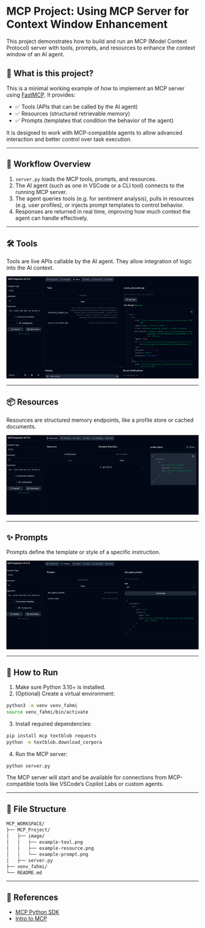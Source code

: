 # MCP Project: Using MCP Server for Context Window Enhancement

This project demonstrates how to build and run an MCP (Model Context Protocol) server with tools, prompts, and resources to enhance the context window of an AI agent.

## 🧠 What is this project?

This is a minimal working example of how to implement an MCP server using [FastMCP](https://github.com/modelcontextprotocol/python-sdk). It provides:
- ✅ Tools (APIs that can be called by the AI agent)
- ✅ Resources (structured retrievable memory)
- ✅ Prompts (templates that condition the behavior of the agent)

It is designed to work with MCP-compatible agents to allow advanced interaction and better control over task execution.

---

## 🔁 Workflow Overview

1. `server.py` loads the MCP tools, prompts, and resources.
2. The AI agent (such as one in VSCode or a CLI tool) connects to the running MCP server.
3. The agent queries tools (e.g. for sentiment analysis), pulls in resources (e.g. user profiles), or injects prompt templates to control behavior.
4. Responses are returned in real time, improving how much context the agent can handle effectively.

---

## 🛠️ Tools

Tools are live APIs callable by the AI agent. They allow integration of logic into the AI context.

![Example Tool](image/example-tool.png)

---

## 📦 Resources

Resources are structured memory endpoints, like a profile store or cached documents.

![Example Resource](image/example-resource.png)

---

## ✨ Prompts

Prompts define the template or style of a specific instruction.

![Example Prompt](image/example-prompt.png)

---

## 🚀 How to Run

1. Make sure Python 3.10+ is installed.
2. (Optional) Create a virtual environment:

```bash
python3 -m venv venv_fahmi
source venv_fahmi/bin/activate
````

3. Install required dependencies:

```bash
pip install mcp textblob requests
python -m textblob.download_corpora
```

4. Run the MCP server:

```bash
python server.py
```

The MCP server will start and be available for connections from MCP-compatible tools like VSCode’s Copilot Labs or custom agents.

---

## 📁 File Structure

```
MCP_WORKSPACE/
├── MCP_Project/
│   ├── image/
│   │   ├── example-tool.png
│   │   ├── example-resource.png
│   │   └── example-prompt.png
│   ├── server.py
├── venv_fahmi/
└── README.md
```

---

## 🔗 References

* [MCP Python SDK](https://github.com/modelcontextprotocol/python-sdk)
* [Intro to MCP](https://www.youtube.com/watch?v=MjfaTE3apao)

